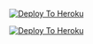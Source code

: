 [![Deploy To Heroku](https://www.herokucdn.com/deploy/button.svg)](https://heroku.com/deploy?template=https://github.com/gajendrajangid83/ApnaEx)

[![Deploy To Heroku](https://www.herokucdn.com/deploy/button.svg)](https://dashboard.heroku.com/new?template=https://github.com/Pod94/password)
                     
